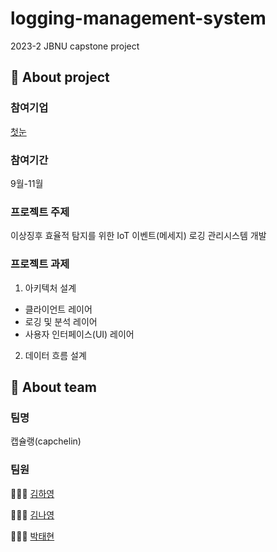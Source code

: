 # logging-management-system
2023-2 JBNU capstone project

## 📌 About project
### 참여기업 
[첫눈](http://www.1stnoon.co.kr/)
### 참여기간
9월-11월
### 프로젝트 주제
이상징후 효율적 탐지를 위한 IoT 이벤트(메세지) 로깅 관리시스템 개발
### 프로젝트 과제
1. 아키텍처 설계
* 클라이언트 레이어
* 로깅 및 분석 레이어
* 사용자 인터페이스(UI) 레이어
2. 데이터 흐름 설계

## 📌 About team
### 팀명
캡슐랭(capchelin)
### 팀원
🙋🏻‍♀ [김하영](https://github.com/yhkkkkxx)

🙋🏻‍♀ [김나영](https://github.com/skdudddl)

🙋🏻‍♂️ [박태현](https://github.com/Park-Taehyeon)
